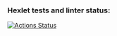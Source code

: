 ### Hexlet tests and linter status:
[![Actions Status](https://github.com/Olvenn/frontend-project-11/workflows/hexlet-check/badge.svg)](https://github.com/Olvenn/frontend-project-11/actions)